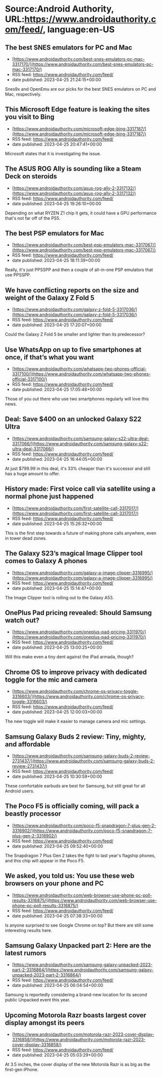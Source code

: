 # Source:Android Authority, URL:https://www.androidauthority.com/feed/, language:en-US

## The best SNES emulators for PC and Mac
 - [https://www.androidauthority.com/best-snes-emulators-pc-mac-3317170/](https://www.androidauthority.com/best-snes-emulators-pc-mac-3317170/)
 - RSS feed: https://www.androidauthority.com/feed/
 - date published: 2023-04-25 21:24:15+00:00

Snes9x and OpenEmu are our picks for the best SNES emulators on PC and Mac, respectively.

## This Microsoft Edge feature is leaking the sites you visit to Bing
 - [https://www.androidauthority.com/microsoft-edge-bing-3317187/](https://www.androidauthority.com/microsoft-edge-bing-3317187/)
 - RSS feed: https://www.androidauthority.com/feed/
 - date published: 2023-04-25 20:47:41+00:00

Microsoft states that it is investigating the issue.

## The ASUS ROG Ally is sounding like a Steam Deck on steroids
 - [https://www.androidauthority.com/asus-rog-ally-2-3317132/](https://www.androidauthority.com/asus-rog-ally-2-3317132/)
 - RSS feed: https://www.androidauthority.com/feed/
 - date published: 2023-04-25 19:26:10+00:00

Depending on what RYZEN Z1 chip it gets, it could have a GPU performance that's not far off of the PS5.

## The best PSP emulators for Mac
 - [https://www.androidauthority.com/best-psp-emulators-mac-3317067/](https://www.androidauthority.com/best-psp-emulators-mac-3317067/)
 - RSS feed: https://www.androidauthority.com/feed/
 - date published: 2023-04-25 18:11:39+00:00

Really, it's just PPSSPP and then a couple of all-in-one PSP emulators that use PPSSPP.

## We have conflicting reports on the size and weight of the Galaxy Z Fold 5
 - [https://www.androidauthority.com/galaxy-z-fold-5-3317036/](https://www.androidauthority.com/galaxy-z-fold-5-3317036/)
 - RSS feed: https://www.androidauthority.com/feed/
 - date published: 2023-04-25 17:20:07+00:00

Could the Galaxy Z Fold 5 be smaller and lighter than its predecessor?

## Use WhatsApp on up to five smartphones at once, if that’s what you want
 - [https://www.androidauthority.com/whatsapp-two-phones-official-3317100/](https://www.androidauthority.com/whatsapp-two-phones-official-3317100/)
 - RSS feed: https://www.androidauthority.com/feed/
 - date published: 2023-04-25 17:05:48+00:00

Those of you out there who use two smartphones regularly will love this news.

## Deal: Save $400 on an unlocked Galaxy S22 Ultra
 - [https://www.androidauthority.com/samsung-galaxy-s22-ultra-deal-3317066/](https://www.androidauthority.com/samsung-galaxy-s22-ultra-deal-3317066/)
 - RSS feed: https://www.androidauthority.com/feed/
 - date published: 2023-04-25 16:44:05+00:00

At just $799.99 in this deal, it's 33% cheaper than it's successor and still has a huge amount to offer.

## History made: First voice call via satellite using a normal phone just happened
 - [https://www.androidauthority.com/first-satellite-call-3317017/](https://www.androidauthority.com/first-satellite-call-3317017/)
 - RSS feed: https://www.androidauthority.com/feed/
 - date published: 2023-04-25 15:26:32+00:00

This is the first step towards a future of making phone calls anywhere, even in tower dead zones.

## The Galaxy S23’s magical Image Clipper tool comes to Galaxy A phones
 - [https://www.androidauthority.com/galaxy-a-image-clipper-3316995/](https://www.androidauthority.com/galaxy-a-image-clipper-3316995/)
 - RSS feed: https://www.androidauthority.com/feed/
 - date published: 2023-04-25 15:14:47+00:00

The Image Clipper tool is rolling out to the Galaxy A53.

## OnePlus Pad pricing revealed: Should Samsung watch out?
 - [https://www.androidauthority.com/oneplus-pad-pricing-3311970/](https://www.androidauthority.com/oneplus-pad-pricing-3311970/)
 - RSS feed: https://www.androidauthority.com/feed/
 - date published: 2023-04-25 13:00:25+00:00

Will this make even a tiny dent against the iPad armada, though?

## Chrome OS to improve privacy with dedicated toggle for the mic and camera
 - [https://www.androidauthority.com/chrome-os-privacy-toggle-3316603/](https://www.androidauthority.com/chrome-os-privacy-toggle-3316603/)
 - RSS feed: https://www.androidauthority.com/feed/
 - date published: 2023-04-25 12:00:03+00:00

The new toggle will make it easier to manage camera and mic settings.

## Samsung Galaxy Buds 2 review: Tiny, mighty, and affordable
 - [https://www.androidauthority.com/samsung-galaxy-buds-2-review-2731437/](https://www.androidauthority.com/samsung-galaxy-buds-2-review-2731437/)
 - RSS feed: https://www.androidauthority.com/feed/
 - date published: 2023-04-25 10:30:59+00:00

These comfortable earbuds are best for Samsung, but still great for all Android users.

## The Poco F5 is officially coming, will pack a beastly processor
 - [https://www.androidauthority.com/poco-f5-snapdragon-7-plus-gen-2-3316902/](https://www.androidauthority.com/poco-f5-snapdragon-7-plus-gen-2-3316902/)
 - RSS feed: https://www.androidauthority.com/feed/
 - date published: 2023-04-25 09:52:40+00:00

The Snapdragon 7 Plus Gen 2 takes the fight to last year's flagship phones, and this chip will appear in the Poco F5.

## We asked, you told us: You use these web browsers on your phone and PC
 - [https://www.androidauthority.com/web-browser-use-phone-pc-poll-results-3316875/](https://www.androidauthority.com/web-browser-use-phone-pc-poll-results-3316875/)
 - RSS feed: https://www.androidauthority.com/feed/
 - date published: 2023-04-25 07:38:33+00:00

Is anyone surprised to see Google Chrome on top? But there are still some interesting results here.

## Samsung Galaxy Unpacked part 2: Here are the latest rumors
 - [https://www.androidauthority.com/samsung-galaxy-unpacked-2023-part-2-3316864/](https://www.androidauthority.com/samsung-galaxy-unpacked-2023-part-2-3316864/)
 - RSS feed: https://www.androidauthority.com/feed/
 - date published: 2023-04-25 06:04:54+00:00

Samsung is reportedly considering a brand-new location for its second public Unpacked event this year.

## Upcoming Motorola Razr boasts largest cover display amongst its peers
 - [https://www.androidauthority.com/motorola-razr-2023-cover-display-3316858/](https://www.androidauthority.com/motorola-razr-2023-cover-display-3316858/)
 - RSS feed: https://www.androidauthority.com/feed/
 - date published: 2023-04-25 05:03:29+00:00

At 3.5 inches, the cover display of the new Motorola Razr is as big as the first-gen iPhone.

